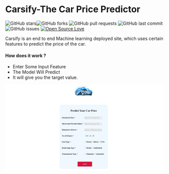 # Carsify-The Car Price Predictor
![GitHub stars](https://img.shields.io/github/stars/yashrajjain726/Carsify-The-Car-Price-Predictor?style=social)![GitHub forks](https://img.shields.io/github/forks/yashrajjain726/Carsify-The-Car-Price-Predictor?style=social) 
![GitHub pull requests](https://img.shields.io/github/issues-pr/yashrajjain726/Carsify-The-Car-Price-Predictor) ![GitHub last commit](https://img.shields.io/github/last-commit/yashrajjain726/Carsify-The-Car-Price-Predictor)  ![GitHub issues](https://img.shields.io/github/issues-raw/yashrajjain726/Carsify-The-Car-Price-Predictor) [![Open Source Love](https://badges.frapsoft.com/os/v2/open-source.svg?v=103)](https://github.com/yashrajjain726/Carsify-The-Car-Price-Predictor)

Carsify is an end to end Machine learning deployed site, which uses certain features to predict the price of the car.
#### How does it work ?
  - Enter Some Input Feature
  - The Model Will Predict
  - It will give you the target value.
  
  
![Alt text](https://github.com/rahul-rohilla1/Car-Predictor/blob/main/main.jpg)
